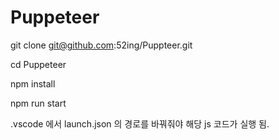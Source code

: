 # Puppeteer

git clone git@github.com:52ing/Puppteer.git

cd Puppeteer

npm install

npm run start

.vscode 에서 launch.json 의 경로를 바꿔줘야 해당 js 코드가 실행 됨.
